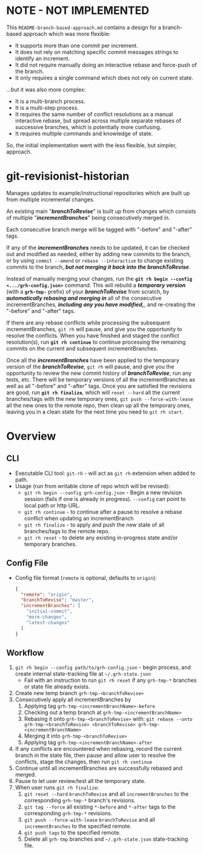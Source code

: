 # NOTE - NOT IMPLEMENTED

This `README-branch-based-approach.md` contains a design for a branch-based approach which was more flexible:

* It supports more than one commit per increment.
* It does not rely on matching specific commit messages strings to identify an increment.
* It did not require manually doing an interactive rebase and force-push of the branch.
* It only requires a single command which does not rely on current state.

...but it was also more complex:

* It is a multi-branch process.
* It is a multi-step process.
* It requires the same number of conflict resolutions as a manual interactive rebase, but
  spread across multiple separate rebases of successive branches, which is potentially more confusing.
* It requires multiple commands and knowledge of state.

So, the initial implementation went with the less flexible, but simpler, approach.    

# git-revisionist-historian

Manages updates to example/instructional repositories which are built up from multiple incremental changes.

An existing main "***branchToRevise***" is built up from changes which consists of multiple "***incrementBranches***"
being consecutively merged in.

Each consecutive branch merge will be tagged with "<incrementBranch name>-before" and "<incrementBranch name>-after" tags.

If any of the ***incrementBranches*** needs to be updated, it can be checked out and modified as needed, either by
adding new commits to the branch, or by using `commit --amend` or `rebase --interactive` to change existing commits
to the branch, ***but not merging it back into the branchToRevise***.

Instead of manually merging your changes, run the **`git rh begin --config <.../grh-config.json>`**
command.  This will rebuild a ***temporary version*** (with a **`grh-tmp-`** prefix)
of your ***branchToRevise*** from scratch, by ***automatically rebasing and merging in*** all of the consecutive
incrementBranches, ***including any you have modified,***, and re-creating the
"-before" and "-after" tags.

If there are any rebase conflicts while processing the subsequent incrementBranches, `git rh` will pause,
and give you the opportunity to resolve the conflicts.  When you have finished and staged the conflict resolution(s),
run **`git rh continue`** to continue processing the remaining commits on the current and subsequent incrementBranches.

Once all the ***incrementBranches*** have been applied to the temporary version of the ***branchToRevise***,
`git rh` will pause, and give you the opportunity to review the new commit history of ***branchToRevise***,
run any tests, etc.  There will be temporary versions of all the incrementBranches as well as all "-before" and "-after"
tags.  Once you are satisfied the revisions are good, run **`git rh finalize`**, which will `reset --hard` all the
current branches/tags with the new temporary ones, `git push --force-with-lease` all the new ones to the remote repo,
then clean up all the temporary ones, leaving you in a clean state for the next time you need to `git rh start`.


# Overview

## CLI

* Executable CLI tool: `git-rh` - will act as `git rh` extension when added to path.
* Usage (run from writable clone of repo which will be revised):
  * `git rh begin --config grh-config.json` - Begin a new revision session (fails if one is already in progress).
    `--config` can point to local path or http URL. 
  * `git rh continue` - to continue after a pause to resolve a rebase conflict when updating an incrementBranch
  * `git rh finalize` - to apply and push the new state of all branches/tags to the remote repo.  
  * `git rh reset` - to delete any existing in-progress state and/or temporary branches.

## Config File

* Config file format (`remote` is optional, defaults to `origin`):
  ```JSON
  {
    "remote": "origin",
    "branchToRevise": "master",
    "incrementBranches": [
      "initial-commit",
      "more-changes",
      "latest-changes"
    ]
  }
  ```

## Workflow

1. `git rh begin --config path/to/grh-config.json` - begin process, and create internal state-tracking
   file at `~/.grh-state.json`
    * Fail with an instruction to run `git rh reset` if any `grh-tmp-*` branches or state file already exists.
1. Create new temp branch `grh-tmp-<branchToRevise>`
1. Consecutively apply all incrementBranches by
    1. Applying tag `grh-tmp-<incrementBranchName>-before`
    1. Checking out a temp branch at `grh-tmp-<incrementBranchName>`
    1. Rebasing it onto `grh-tmp-<branchToRevise>` with:
      `git rebase --onto grh-tmp-<branchToRevise> <branchToRevise> grh-tmp-<incrementBranchName>`
    1. Merging it into `grh-tmp-<branchToRevise>`
    1. Applying tag `grh-tmp-<incrementBranchName>-after`
1. If any conflicts are encountered when rebasing, record the current branch in the state file, then pause and allow
   user to resolve the conflicts, stage the changes, then run `git rh continue`
1. Continue until all incrementBranches are successfully rebased and merged.
1. Pause to let user review/test all the temporary state.
1. When user runs `git rh finalize`:
    1. `git reset --hard` `branchToRevise` and all `incrementBranches` to the corresponding `grh-tmp-*` branch's
      revisions.
    1. `git tag --force` all existing `*-before` and `*-after` tags to the corresponding `grh-tmp-*` revisions.
    1. `git push --force-with-lease` `branchToRevise` and all `incrementBranches` to the specified remote.
    1. `git push tags` to the specified remote. 
    1. Delete all `grh-tmp` branches and `~/.grh-state.json` state-tracking file. 